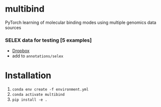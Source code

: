 # multibind
PyTorch learning of molecular binding modes using multiple genomics data sources

### SELEX data for testing [5 examples] 
- [Dropbox](https://www.dropbox.com/s/yqj4rvs6z24qdh4/selex.tar.gz?dl=0)
- add to `annotations/selex`

# Installation
1. `conda env create -f environment.yml`
2. `conda activate multibind`
3. `pip install -e .`

